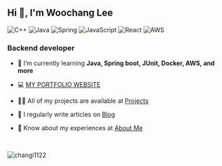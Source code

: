## Hi 👋, I'm Woochang Lee

![C++](https://img.shields.io/badge/C%2B%2B-00599C?style=flat&logo=c%2B%2B&logoColor=white)
![Java](https://img.shields.io/badge/Java-ED8B00?style=flat&logo=openjdk&logoColor=white)
![Spring](https://img.shields.io/badge/Spring-6DB33F?style=flat&logo=spring&logoColor=white)
![JavaScript](https://img.shields.io/badge/JavaScript-F7DF1E?style=flat&logo=javascript&logoColor=black)
![React](https://img.shields.io/badge/React-61DAFB?style=flat&logo=react&logoColor=black)
![AWS](https://img.shields.io/badge/Amazon_AWS-232F3E?style=flat&logo=amazon-web-services&logoColor=white)

### Backend developer


- 🌱 I’m currently learning **Java, Spring boot, JUnit, Docker, AWS, and more**

- 💻 [MY PORTFOLIO WEBSITE](https://changi1122.studio1122.net/)

- 👨‍💻 All of my projects are available at [Projects](https://changi1122.studio1122.net/project)

- 📝 I regularly write articles on [Blog](https://changi1122.studio1122.net/blog/1)

- 📄 Know about my experiences at [About Me](https://changi1122.studio1122.net/about)

<br>

<p><img align="left" src="https://github-readme-stats.vercel.app/api/top-langs?username=changi1122&show_icons=true&locale=en&layout=compact" alt="changi1122" /></p>
